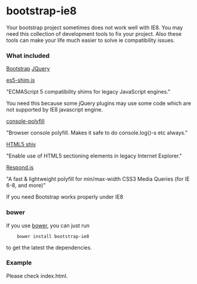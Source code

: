 # bootstrap-ie8
Your bootstrap project sometimes does not work well with IE8. You may need this collection of development tools to fix your project. Also these tools can make your life much easier to solve ie compatibility issues.

### What included

[Bootstrap](https://github.com/twbs/bootstrap)
[JQuery](https://github.com/jquery/jquery)


[es5-shim.js](https://github.com/es-shims/es5-shim)

"ECMAScript 5 compatibility shims for legacy JavaScript engines."

You need this because some jQuery plugins may use some code which are not supported by IE8 javascript engine.

[console-polyfill](https://github.com/paulmillr/console-polyfill)

"Browser console polyfill. Makes it safe to do console.log()-s etc always."

[HTML5 shiv](https://github.com/afarkas/html5shiv)

"Enable use of HTML5 sectioning elements in legacy Internet Explorer."

[Respond.js](https://github.com/scottjehl/Respond)

"A fast & lightweight polyfill for min/max-width CSS3 Media Queries (for IE 6-8, and more)"

If you need Bootstrap works properly under IE8



### bower
If you use [bower](http://bower.io/), you can just run

        bower install bootstrap-ie8

to get the latest the dependencies.

### Example
Please check index.html.
